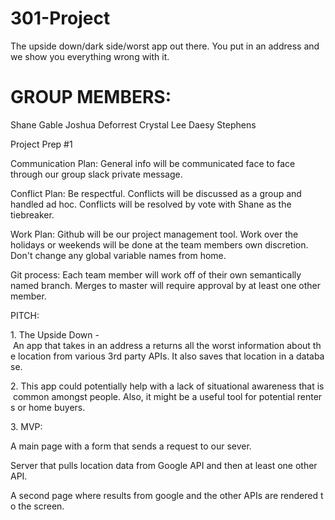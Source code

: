 # 301-Project

The upside down/dark side/worst app out there. You put in an address and we show you everything wrong with it.

# GROUP MEMBERS:

Shane Gable
Joshua Deforrest
Crystal Lee
Daesy Stephens



Project Prep #1

Communication Plan: General info will be communicated face to face through our group slack private message. 

Conflict Plan: Be respectful. Conflicts will be discussed as a group and handled ad hoc. Conflicts will be resolved by vote with Shane as the tiebreaker.

Work Plan: Github will be our project management tool. Work over the holidays or weekends will be done at the team members own discretion. Don't change any global variable names from home.

Git process: Each team member will work off of their own semantically named branch. Merges to master will require approval by at least one other member.


PITCH:

1. The Upside Down - An app that takes in an address a returns all the worst information about the location from various 3rd party APIs. It also saves that location in a database.

2. This app could potentially help with a lack of situational awareness that is common amongst people. Also, it might be a useful tool for potential renters or home buyers.

3. MVP:

A main page with a form that sends a request to our sever.

Server that pulls location data from Google API and then at least one other API.

A second page where results from google and the other APIs are rendered to the screen.